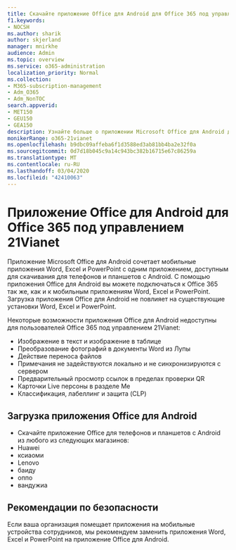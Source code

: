 ```yaml
---
title: Скачайте приложение Office для Android для Office 365 под управлением 21Vianet
f1.keywords:
- NOCSH
ms.author: sharik
author: skjerland
manager: mnirkhe
audience: Admin
ms.topic: overview
ms.service: o365-administration
localization_priority: Normal
ms.collection:
- M365-subscription-management
- Adm_O365
- Adm_NonTOC
search.appverid:
- MET150
- GEU150
- GEA150
description: Узнайте больше о приложении Microsoft Office для Android для Office 365 под управлением 21Vianet и о том, как скачать его для клиентов в Китае.
monikerRange: o365-21vianet
ms.openlocfilehash: b9dbc09affeba6f1d3588ed3ab81bb4ba2e32f0a
ms.sourcegitcommit: 0d7d18b045c9a14c943bc382b16715e67c86259a
ms.translationtype: MT
ms.contentlocale: ru-RU
ms.lasthandoff: 03/04/2020
ms.locfileid: "42410063"
---
```

# <a name="office-app-for-android-for-office-365-operated-by-21vianet"></a>Приложение Office для Android для Office 365 под управлением 21Vianet

Приложение Microsoft Office для Android сочетает мобильные приложения Word, Excel и PowerPoint с одним приложением, доступным для скачивания для телефонов и планшетов с Android. С помощью приложения Office для Android вы можете подключаться к Office 365 так же, как и к мобильным приложениям Word, Excel и PowerPoint. Загрузка приложения Office для Android не повлияет на существующие установки Word, Excel и PowerPoint.

Некоторые возможности приложения Office для Android недоступны для пользователей Office 365 под управлением 21Vianet:

- Изображение в текст и изображение в таблице 
- Преобразование фотографий в документы Word из Лупы 
- Действие переноса файлов 
- Примечания не задействуются локально и не синхронизируются с сервером
- Предварительный просмотр ссылок в пределах проверки QR
- Карточки Live персоны в разделе Me
- Классификация, лабеллинг и защита (CLP)


## <a name="download-the-office-app-for-android"></a>Загрузка приложения Office для Android

- Скачайте приложение Office для телефонов и планшетов с Android из любого из следующих магазинов:
- Huawei
- ксиаоми
- Lenovo
- баиду
- оппо
- вандужиа


## <a name="security-considerations"></a>Рекомендации по безопасности

Если ваша организация помещает приложения на мобильные устройства сотрудников, мы рекомендуем заменить приложения Word, Excel и PowerPoint на приложение Office для Android.  


